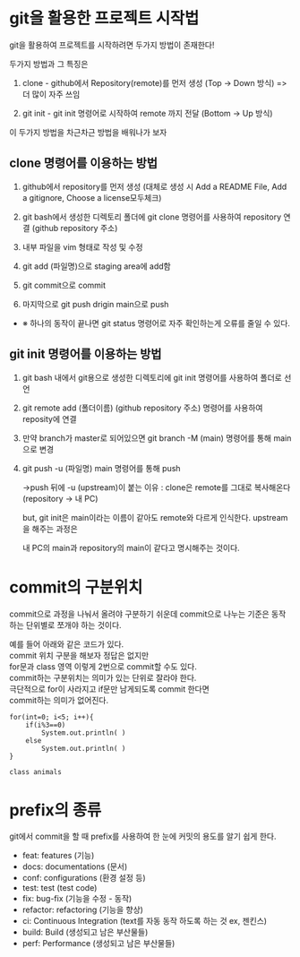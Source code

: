 # git을 활용한 프로젝트 시작법 

git을 활용하여 프로젝트를 시작하려면 두가지 방법이 존재한다!

두가지 방법과 그 특징은

 1. clone - github에서 Repository(remote)를 먼저 생성 (Top -> Down 방식) => 더 많이 자주 쓰임

 2. git init - git init 명령어로 시작하여 remote 까지 전달 (Bottom -> Up 방식)

이 두가지 방법을 차근차근 방법을 배워나가 보자

## clone 명령어를 이용하는 방법
1. github에서 repository를 먼저 생성 (대체로 생성 시 Add a README File, Add a gitignore, Choose a license모두체크)

2. git bash에서 생성한 디렉토리 폴더에 git clone 명령어를 사용하여 repository 연결 (github repository 주소)

3. 내부 파일을 vim 형태로 작성 및 수정

4. git add (파일명)으로 staging area에 add함

5. git commit으로 commit

6. 마지막으로 git push drigin main으로 push

- ※ 하나의 동작이 끝나면 git status 명령어로 자주 확인하는게 오류를 줄일 수 있다.

## git init 명령어를 이용하는 방법

1. git bash 내에서 git용으로 생성한 디렉토리에 git init 명령어를 사용하여 폴더로 선언

2. git remote add (폴더이름) (github repository 주소) 명령어를 사용하여 reposity에 연결

3. 만약 branch가 master로 되어있으면 git branch -M (main) 명령어를 통해 main 으로 변경

4. git push -u (파일명) main 명령어를 통해 push

   ->push 뒤에 -u (upstream)이 붙는 이유 : clone은 remote를 그대로 복사해온다 (repository -> 내 PC)

      but, git init은 main이라는 이름이 같아도 remote와 다르게 인식한다. upstream을 해주는 과정은

      내 PC의 main과 repository의 main이 같다고 명시해주는 것이다.

 

# commit의 구분위치
commit으로 과정을 나눠서 올려야 구분하기 쉬운데 commit으로 나누는 기준은 동작하는 단위별로 쪼개야 하는 것이다.

예를 들어 아래와 같은 코드가 있다.  
commit 위치 구분을 해보자 정답은 없지만  
for문과 class 영역 이렇게 2번으로 commit할 수도 있다.  
commit하는 구분위치는 의미가 있는 단위로 잘라야 한다.  
극단적으로 for이 사라지고 if문만 남게되도록 commit 한다면  
commit하는 의미가 없어진다.

```
for(int=0; i<5; i++){
	if(i%3==0)
    	System.out.println( )
    else
    	System.out.println( )
}

class animals
```

# prefix의 종류

git에서 commit을 할 때 prefix를 사용하여 한 눈에 커밋의 용도를 알기 쉽게 한다.

- feat: features (기능)
- docs: documentations (문서)
- conf: configurations (환경 설정 등)
- test: test (test code)
- fix: bug-fix (기능을 수정 - 동작)
- refactor: refactoring (기능을 향상)
- ci: Continuous Integration (text를 자동 동작 하도록 하는 것 ex, 젠킨스)
- build: Build (생성되고 남은 부산물들)
- perf: Performance (생성되고 남은 부산물들)
